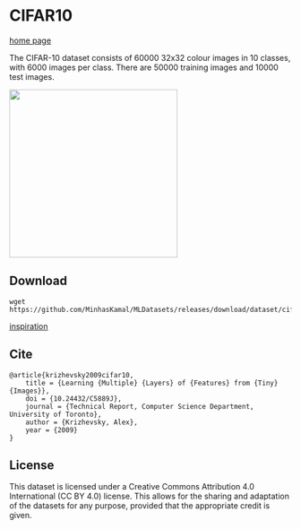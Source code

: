 # CIFAR10

[home page](https://www.cs.toronto.edu/~kriz/cifar.html)

The CIFAR-10 dataset consists of 60000 32x32 colour images in 10 classes, with 6000 images per class. There are 50000 training images and 10000 test images.

<img src="https://github.com/user-attachments/assets/33719c9c-0253-4f81-88a5-7466ff0f3597" width="300">

## Download
```
wget https://github.com/MinhasKamal/MLDatasets/releases/download/dataset/cifar10.zip
```

[inspiration](https://github.com/YoongiKim/CIFAR-10-images)

## Cite
```
@article{krizhevsky2009cifar10,
	title = {Learning {Multiple} {Layers} of {Features} from {Tiny} {Images}},
	doi = {10.24432/C5889J},
	journal = {Technical Report, Computer Science Department, University of Toronto},
	author = {Krizhevsky, Alex},
	year = {2009}
}
```

## License

This dataset is licensed under a Creative Commons Attribution 4.0 International (CC BY 4.0) license. This allows for the sharing and adaptation of the datasets for any purpose, provided that the appropriate credit is given.
